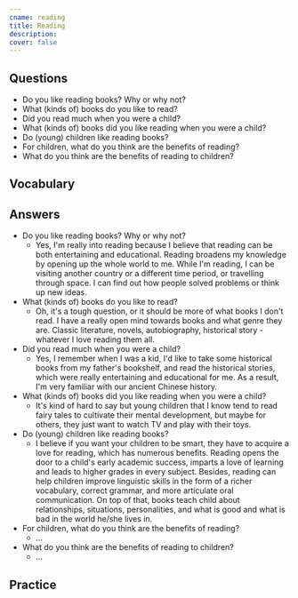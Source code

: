 ```yaml
---
cname: reading
title: Reading
description: 
cover: false
---
```

<banner></banner>

## Questions

- Do you like reading books? Why or why not?
- What (kinds of) books do you like to read?
- Did you read much when you were a child?
- What (kinds of) books did you like reading when you were a child?
- Do (young) children like reading books?
- For children, what do you think are the benefits of reading?
- What do you think are the benefits of reading to children?

## Vocabulary

<vocab-list>

<!-- blank -->

</vocab-list>

## Answers

- Do you like reading books? Why or why not?
  - Yes, I&#39;m really into reading because I believe that reading can be both entertaining and educational. Reading broadens my knowledge by opening up the whole world to me. While I&#39;m reading, I can be visiting another country or a different time period, or travelling through space. I can find out how people solved problems or think up new ideas.
- What (kinds of) books do you like to read?
  - Oh, it&#39;s a tough question, or it should be more of what books I don&#39;t read. I have a really open mind towards books and what genre they are. Classic literature, novels, autobiography, historical story - whatever I love reading them all.
- Did you read much when you were a child?
  - Yes, I remember when I was a kid, I&#39;d like to take some historical books from my father&#39;s bookshelf, and read the historical stories, which were really entertaining and educational for me. As a result, I&#39;m very familiar with our ancient Chinese history.
- What (kinds of) books did you like reading when you were a child?
  - It&#39;s kind of hard to say but young children that I know tend to read fairy tales to cultivate their mental development, but maybe for others, they just want to watch TV and play with their toys.
- Do (young) children like reading books?
  - I believe if you want your children to be smart, they have to acquire a love for reading, which has numerous benefits. Reading opens the door to a child&#39;s early academic success, imparts a love of learning and leads to higher grades in every subject. Besides, reading can help children improve linguistic skills in the form of a richer vocabulary, correct grammar, and more articulate oral communication. On top of that, books teach child about relationships, situations, personalities, and what is good and what is bad in the world he&#x2F;she lives in.
- For children, what do you think are the benefits of reading?
  - ...
- What do you think are the benefits of reading to children?
  - ...

## Practice

<qrfooter></qrfooter>
